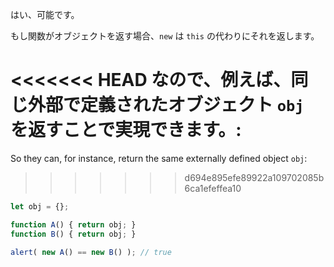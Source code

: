 はい、可能です。

もし関数がオブジェクトを返す場合、`new` は `this` の代わりにそれを返します。

<<<<<<< HEAD
なので、例えば、同じ外部で定義されたオブジェクト `obj` を返すことで実現できます。:
=======
So they can, for instance, return the same externally defined object `obj`:
>>>>>>> d694e895efe89922a109702085b6ca1efeffea10

```js run no-beautify
let obj = {};

function A() { return obj; }
function B() { return obj; }

alert( new A() == new B() ); // true
```
